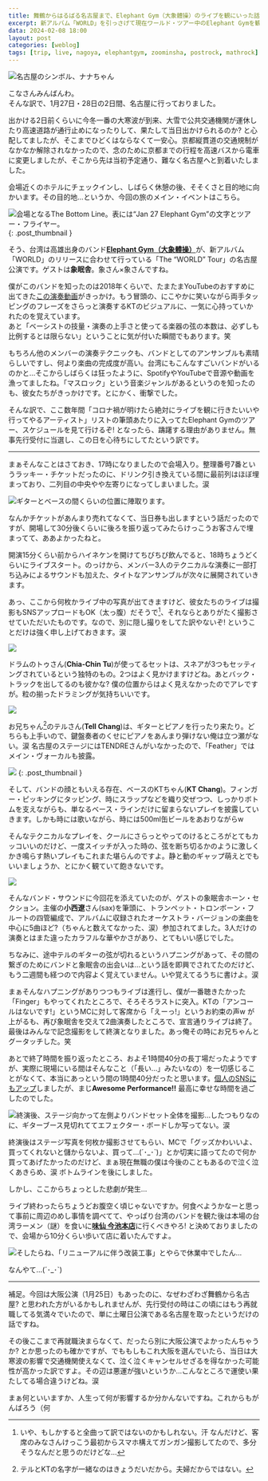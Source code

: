 ```yaml
---
title: 舞鶴からはるばる名古屋まで、Elephant Gym（大象體操）のライブを観にいった話
excerpt: 新アルバム「WORLD」を引っさげて現在ワールド・ツアー中のElephant Gymを観ようと、1月27日・28日とはるばる名古屋まで出かけてまいりましたので、いわゆるライブ・リポートを書いてみようと思います。なお公開が約2週間遅れなのは仕様。涙
data: 2024-02-08 18:00
layout: post
categories: [weblog]
tags: [trip, live, nagoya, elephantgym, zoominsha, postrock, mathrock]
---
```

![名古屋のシンボル、ナナちゃん][fig1]

こなさんみんばんわ。  
そんな訳で、1月27日・28日の2日間、名古屋に行っておりました。

出かける2日前くらいに今冬一番の大寒波が到来、大雪で公共交通機関が運休したり高速道路が通行止めになったりして、果たして当日出かけられるのか? と心配してましたが、そこまでひどくはならなくて一安心。京都縦貫道の交通規制がなかなか解除されなかったので、念のために京都までの行程を高速バスから電車に変更しましたが、そこから先は当初予定通り、難なく名古屋へと到着いたしました。

会場近くのホテルにチェックインし、しばらく休憩の後、そそくさと目的地に向かいます。その目的地…というか、今回の旅のメイン・イベントはこちら。

![会場となるThe Bottom Line。表には“Jan 27 Elephant Gym”の文字とツアー・フライヤー。][fig2]
{: .post_thumbnail }

そう、台湾は高雄出身のバンド[<b>Elephant Gym（大象體操）</b>][el_gym]が、新アルバム「WORLD」のリリースに合わせて行っている「The “WORLD” Tour」の名古屋公演です。ゲストは<b>象眠舎</b>。象さん×象さんですね。

僕がこのバンドを知ったのは2018年くらいで、たまたまYouTubeのおすすめに出てきた[この演奏動画][finger]がきっかけ。もう冒頭の、にこやかに笑いながら両手タッピングのフレーズをさらっと演奏するKTのビジュアルに、一気に心持っていかれたのを覚えています。  
あと「ベーシストの技量・演奏の上手さと使ってる楽器の弦の本数は、必ずしも比例するとは限らない」ということに気が付いた瞬間でもあります。笑

もちろん他のメンバーの演奏テクニックも、バンドとしてのアンサンブルも素晴らしいですし、何より楽曲の完成度が高い。台湾にもこんなすごいバンドがいるのかと…そこからしばらくは狂ったように、SpotifyやYouTubeで音源や動画を漁ってましたね。「マスロック」という音楽ジャンルがあるというのを知ったのも、彼女たちがきっかけです。とにかく、衝撃でした。

そんな訳で、ここ数年間「コロナ禍が明けたら絶対にライブを観に行きたいいや行ってやるアーティスト」リストの筆頭あたりに入ってたElephant Gymのツアー、スケジュールを見て行けるぞ! となったら、躊躇する理由がありません。無事先行受付に当選し、この日を心待ちにしてたという訳です。

- - -

まぁそんなことはさておき、17時になりましたので会場入り。整理番号7番というラッキー・チケットだったのに、ドリンク引き換えている間に最前列はほぼ埋まっており、二列目の中央やや左寄りになってしまいました。涙

![ギターとベースの間くらいの位置に陣取ります。][fig3]

なんかチケットがあんまり売れてなくて、当日券も出しますという話だったのですが、開場して30分後くらいに後ろを振り返ってみたらけっこうお客さんで埋まってて、ああよかったねと。

開演15分くらい前からハイネケンを開けてちびちび飲んでると、18時ちょうどくらいにライブスタート。のっけから、メンバー3人のテクニカルな演奏に一部打ち込みによるサウンドも加えた、タイトなアンサンブルが次々に展開されていきます。

あっ、ここから何枚かライブ中の写真が出てきますけど、彼女たちのライブは撮影もSNSアップロードもOK（太っ腹）だそうで[^1]、それならとありがたく撮影させていただいたものです。なので、別に隠し撮りをしてた訳やないぞ! ということだけは強く申し上げておきます。涙

![][fig4]

ドラムのトゥさん(<b>Chia-Chin Tu</b>)が使ってるセットは、スネアが3つもセッティングされているという独特のもの。2つはよく見かけますけどね。あとバック・トラックを出してるのも彼かな? 僕の位置からはよく見えなかったのでアレですが。粒の揃ったドラミングが気持ちいいです。

![][fig5]

お兄ちゃん[^2]のテルさん(<b>Tell Chang</b>)は、ギターとピアノを行ったり来たり。どちらも上手いので、鍵盤奏者のくせにピアノをあんまり弾けない俺は立つ瀬がない。涙 名古屋のステージにはTENDREさんがいなかったので、「Feather」ではメイン・ヴォーカルも披露。

![][fig6]
{: .post_thumbnail }

そして、バンドの顔ともいえる存在、ベースのKTちゃん(<b>KT Chang</b>)。フィンガー・ピッキングにタッピング、時にスラップなどを織り交ぜつつ、しっかりボトムを支えながらも、単なるベース・ラインだけに留まらないプレイを披露していきます。しかも時には歌いながら、時には500ml缶ビールをあおりながらw

そんなテクニカルなプレイを、クールにさらっとやってのけるところがとてもカッコいいのだけど、一度スイッチが入った時の、弦を断ち切るかのように激しくかき鳴らす熱いプレイもこれまた堪らんのですよ。静と動のギャップ萌えとでもいいましょうか、とにかく観ていて飽きないです。

![][fig7]

そんなバンド・サウンドに今回花を添えていたのが、ゲストの象眠舎ホーン・セクション。主催の<b>⼩⻄遼</b>さん(sax)を筆頭に、トランペット・トロンボーン・フルートの四管編成で、アルバムに収録されたオーケストラ・バージョンの楽曲を中心に5曲ほど?（ちゃんと数えてなかった、涙）参加されてました。3人だけの演奏とはまた違ったカラフルな華やかさがあり、とてもいい感じでした。

ちなみに、途中テルのギターの弦が切れるというハプニングがあって、その間の繋ぎのためにバンドと象眠舎の出会いは…という話を即興でされてたのだけど、もう二週間も経つので内容よく覚えていません。いや覚えてるうちに書けよ。涙

まぁそんなハプニングがありつつもライブは進行し、僕が一番聴きたかった「Finger」もやってくれたところで、そろそろラストに突入。KTの「アンコールはないです!」というMCに対して客席から「えーっ!」というお約束の声w が上がるも、再び象眠舎を交えて2曲演奏したところで、宣言通りライブは終了。最後はみんなで記念撮影をして終演となりました。あっ俺その時にお兄ちゃんとグータッチした。笑

あとで終了時間を振り返ったところ、およそ1時間40分の長丁場だったようですが、実際に現場にいる間はそんなこと（「長い…」みたいなの）を一切感じることがなくて、本当にあっという間の1時間40分だったと思います。[個人のSNSにもアップ][tweet]しましたが、まじ**Awesome Performance!!** 最高に幸せな時間を過ごしたのでした。

![終演後、ステージ向かって左側よりバンドセット全体を撮影…したつもりなのに、ギターブース見切れててエフェクター・ボードしか写ってない。涙][fig8]

終演後はステージ写真を何枚か撮影させてもらい、MCで「グッズかわいいよ、買ってくれないと儲からないよ、買って…(´･_･`)」とか切実に語ってたので何か買ってあげたかったのだけど、まぁ現在無職の僕は今後のこともあるので泣く泣くあきらめ、涙 ボトムラインを後にしました。

しかし、ここからちょっとした悲劇が発生…

ライブ終わったらちょうどお腹空く頃じゃないですか。何食べようかなーと思って事前に周辺のめし事情を調べてて、やっぱり台湾のバンドを観た後は本場の台湾ラーメン（謎）を食いに[<b>味仙 今池本店</b>][misen]に行くべきやろ! と決めておりましたので、会場から10分くらい歩いて店に着いたんですよ。

![そしたらね、「リニューアルに伴う改装工事」とやらで休業中でしたん…][fig9]

なんやて…(´･_･`)

- - - 

補足。今回は大阪公演（1月25日）もあったのに、なぜわざわざ舞鶴から名古屋? と思われた方がいるかもしれませんが、先行受付の時はこの頃にはもう再就職してる気満々でいたので、単に土曜日公演である名古屋を取ったというだけの話ですね。

その後ここまで再就職決まらなくて、だったら別に大阪公演でよかったんちゃうか? とか思ったのも確かですが、でももしもこれ大阪を選んでいたら、当日は大寒波の影響で交通機関使えなくて、泣く泣くキャンセルせざるを得なかった可能性が高かった訳ですよ。その辺は悪運が強いというか…こんなところで運使い果たしてる場合違うけどね。涙

まぁ何といいますか、人生って何が影響するか分かんないですね。これからもがんばろう（何


[el_gym]: https://elephantgym.co/
[finger]: https://www.youtube.com/watch?v=saccx5dTmKU "大象體操ElephantGym _ FINGER & 中途Midway【Live on Megaport Festival】"
[tweet]: https://twitter.com/JForg/status/1751246637320859830
[misen]: https://www.misen.ne.jp/

[fig1]: /images/2024/02/08/nagoya-nana.jpg
[fig2]: /images/2024/02/08/nagoya-bottomline.jpg
[fig3]: /images/2024/02/08/nagoya-before.jpg
[fig4]: /images/2024/02/08/nagoya-tu.jpg
[fig5]: /images/2024/02/08/nagoya-tell.jpg
[fig6]: /images/2024/02/08/nagoya-kt.jpg
[fig7]: /images/2024/02/08/nagoya-zoominsha.jpg
[fig8]: /images/2024/02/08/nagoya-after.jpg
[fig9]: /images/2024/02/08/nagoya-misen.jpg


[^1]: いや、もしかすると全曲って訳ではないのかもしれない。汗 なんだけど、客席のみなさんけっこう最初からスマホ構えてガンガン撮影してたので、多分そうなんだと思うのだけどな…
[^2]: テルとKTの名字が一緒なのはきょうだいだから。夫婦だからではない。
